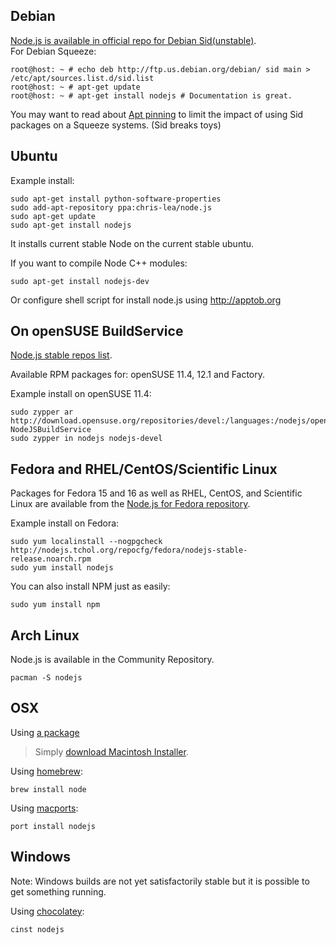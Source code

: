 ## Debian
[Node.js is available in official repo for Debian Sid(unstable)](http://packages.debian.org/search?searchon=names&keywords=nodejs).  
For Debian Squeeze:

    root@host: ~ # echo deb http://ftp.us.debian.org/debian/ sid main > /etc/apt/sources.list.d/sid.list
    root@host: ~ # apt-get update
    root@host: ~ # apt-get install nodejs # Documentation is great.

You may want to read about [Apt pinning](http://wiki.debian.org/AptPreferences) to limit the impact of using
Sid packages on a Squeeze systems. (Sid breaks toys)

## Ubuntu

Example install:

    sudo apt-get install python-software-properties
    sudo add-apt-repository ppa:chris-lea/node.js
    sudo apt-get update
    sudo apt-get install nodejs

It installs current stable Node on the current stable ubuntu.

If you want to compile Node C++ modules:

    sudo apt-get install nodejs-dev

Or configure shell script for install node.js using http://apptob.org

## On openSUSE BuildService
[Node.js stable repos list](https://build.opensuse.org/project/show?project=devel%3Alanguages%3Anodejs).

Available RPM packages for: openSUSE 11.4, 12.1 and Factory.

Example install on openSUSE 11.4:

    sudo zypper ar http://download.opensuse.org/repositories/devel:/languages:/nodejs/openSUSE_11.4/ NodeJSBuildService 
    sudo zypper in nodejs nodejs-devel

## Fedora and RHEL/CentOS/Scientific Linux
Packages for Fedora 15 and 16 as well as RHEL, CentOS, and Scientific Linux are available from the [Node.js for Fedora repository](http://nodejs.tchol.org/).

Example install on Fedora:

    sudo yum localinstall --nogpgcheck http://nodejs.tchol.org/repocfg/fedora/nodejs-stable-release.noarch.rpm
    sudo yum install nodejs

You can also install NPM just as easily:

    sudo yum install npm

## Arch Linux
Node.js is available in the Community Repository.

    pacman -S nodejs

## OSX
Using [a package](http://nodejs.org/#download)

> Simply [download Macintosh Installer](http://nodejs.org/#download).

Using [homebrew](https://github.com/mxcl/homebrew):

    brew install node

Using [macports](http://www.macports.org/):

    port install nodejs  

## Windows
 Note: Windows builds are not yet satisfactorily stable but it is possible to get something running.  
  
Using [chocolatey](https://github.com/chocolatey/chocolatey/wiki):  

    cinst nodejs  